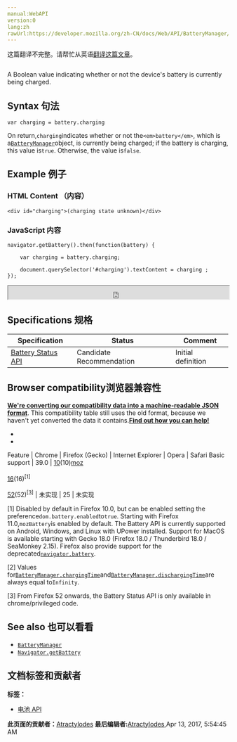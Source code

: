 ```yaml
---
manual:WebAPI
version:0
lang:zh
rawUrl:https://developer.mozilla.org/zh-CN/docs/Web/API/BatteryManager/charging
---
```




这篇翻译不完整。请帮忙从英语[翻译这篇文章](%23168 "")。





```

```


A Boolean value indicating whether or not the device&#39;s battery is currently being charged.


## Syntax 句法<a name="Syntax_句法"></a>

```
var charging = battery.charging
```


On return,`charging`indicates whether or not the`<em>battery</em>`, which is a[`BatteryManager`](%2560 "BatteryManager 接口提供方法获取系统电量。")object, is currently being charged; if the battery is charging, this value is`true`. Otherwise, the value is`false`.


## Example 例子<a name="Example"></a>

### HTML Content （内容）<a name="HTML_Content_（内容）"></a>

```
<div id="charging">(charging state unknown)</div>
```

### JavaScript 内容<a name="JavaScript_内容"></a>

```
navigator.getBattery().then(function(battery) {

    var charging = battery.charging;

    document.querySelector('#charging').textContent = charging ;
}); 

```


<iframe src='https://mdn.mozillademos.org/zh-CN/docs/Web/API/BatteryManager/charging$samples/Example?revision=1231063' width='100%' height='30'></iframe>



## Specifications 规格<a name="Specifications_规格"></a>
Specification | Status | Comment 
 ---  |  ---  |  ---  | 
[Battery Status API](%4096 "Battery Status API") | Candidate Recommendation | Initial definition 


## Browser compatibility浏览器兼容性

**[We&#39;re converting our compatibility data into a machine-readable JSON format](%3344 "")**. This compatibility table still uses the old format, because we haven&#39;t yet converted the data it contains.**[Find out how you can help!](%3392 "")**


* 
* 
Feature | Chrome | Firefox (Gecko) | Internet Explorer | Opera | Safari 
Basic support | 39.0 | [10](%4097 "Released on 2012-01-31.")(10)[moz](%3568 "The name of this feature is prefixed with 'moz' as this browser considers it experimental")<br></br>[16](%4098 "Released on 2012-10-09.")(16)<sup>[1]</sup><br></br>[52](%4033 "Released on 2017-03-07.")(52)<sup>[3]</sup> | 未实现 | 25 | 未实现 



<a name="Browser_compatibility浏览器兼容性We're_converting_our_compatibility_data_into_a_machine-readable_JSON_format._This_compatibility_table_still_uses_the_old_format_because_we_haven't_yet_converted_the_data_it_contains._Find_out_how_you_can_help!_Desktop_Mobile"></a>


[1] Disabled by default in Firefox 10.0, but can be enabled setting the preference`dom.battery.enabled`to`true`. Starting with Firefox 11.0,`mozBattery`is enabled by default. The Battery API is currently supported on Android, Windows, and Linux with UPower installed. Support for MacOS is available starting with Gecko 18.0 (Firefox 18.0 / Thunderbird 18.0 / SeaMonkey 2.15). Firefox also provide support for the deprecated[`navigator.battery`](%4099 "电池状态API,通常简称为电池API,该API能够给你提供用户系统的电池电量的相关信息,还能在电池的电量发生变化时通知你.这样你就可以在得知系统电量不足的时候降低你的网站上一些循环执行任务的频率,从而节约电量.或者在电量减少到某个级别的时候,自动保存页面上的一些数据,以防止用户的数据丢失.").



[2] Values for[`BatteryManager.chargingTime`](%4081 "此页面仍未被本地化, 期待您的翻译!")and[`BatteryManager.dischargingTime`](%4082 "此页面仍未被本地化, 期待您的翻译!")are always equal to`Infinity`.



[3] From Firefox 52 onwards, the Battery Status API is only available in chrome/privileged code.


## See also 也可以看看<a name="See_also_也可以看看"></a>

* [`BatteryManager`](%2560 "BatteryManager 接口提供方法获取系统电量。")
* [`Navigator.getBattery`](%4078 "getBattery()方法提供了系统的电量信息，返回一个battery的promise对象，然后resolve后得到BatteryManager对象，它提供了一些新的事件，以及方法供您监控电池的状态。这个方法实现了Battery Status API （查看更多细节以及使用方法和实例代码）")



## 文档标签和贡献者
**标签：**
* [电池 API](%23169 "")

**此页面的贡献者：**[Atractylodes](%4304 "")
**最后编辑者:**[Atractylodes](%4304 ""),<time>Apr 13, 2017, 5:54:45 AM</time>



